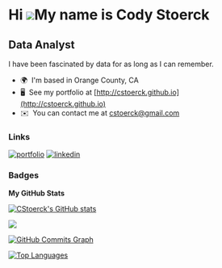 Hi ![](https://user-images.githubusercontent.com/18350557/176309783-0785949b-9127-417c-8b55-ab5a4333674e.gif)My name is Cody Stoerck
====================================================================================================================================

Data Analyst
------------

I have been fascinated by data for as long as I can remember.

* 🌍  I'm based in Orange County, CA
* 🖥️  See my portfolio at [http://cstoerck.github.io](http://cstoerck.github.io)
* ✉️  You can contact me at [cstoerck@gmail.com](mailto:cstoerck@gmail.com)


### Links

[![portfolio](https://img.shields.io/badge/my_portfolio-000?style=for-the-badge&logo=ko-fi&logoColor=white)](https://cstoerck.github.io/)
[![linkedin](https://img.shields.io/badge/linkedin-0A66C2?style=for-the-badge&logo=linkedin&logoColor=white)](https://www.linkedin.com/in/codystoerck/)

### Badges

<b>My GitHub Stats</b>

<a href="http://www.github.com/CStoerck"><img src="https://github-readme-stats.vercel.app/api?username=CStoerck&show_icons=true&hide=&count_private=true&title_color=0891b2&text_color=ffffff&icon_color=0891b2&bg_color=1c1917&hide_border=true&show_icons=true" alt="CStoerck's GitHub stats" /></a>

<a href="http://www.github.com/CStoerck"><img src="https://github-readme-streak-stats.herokuapp.com/?user=CStoerck&stroke=ffffff&background=1c1917&ring=0891b2&fire=0891b2&currStreakNum=ffffff&currStreakLabel=0891b2&sideNums=ffffff&sideLabels=ffffff&dates=ffffff&hide_border=true" /></a>

<a href="http://www.github.com/CStoerck"><img src="https://github-readme-activity-graph.cyclic.app/graph?username=CStoerck&bg_color=1c1917&color=ffffff&line=0891b2&point=ffffff&area_color=1c1917&area=true&hide_border=true&custom_title=GitHub%20Commits%20Graph" alt="GitHub Commits Graph" /></a>

<a href="https://github.com/CStoerck" align="left"><img src="https://github-readme-stats.vercel.app/api/top-langs/?username=CStoerck&langs_count=10&title_color=0891b2&text_color=ffffff&icon_color=0891b2&bg_color=1c1917&hide_border=true&locale=en&custom_title=Top%20%Languages" alt="Top Languages" /></a>
